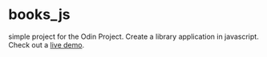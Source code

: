 # books_js

simple project for the Odin Project. Create a library application in javascript. Check out a [live demo](https://timothy-taylor.github.io/books_js/index.html). 
